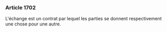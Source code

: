 ### Article 1702

L'échange est un contrat par lequel les parties se donnent respectivement une chose pour une autre.

